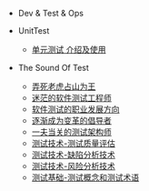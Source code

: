 - Dev & Test & Ops



 - UnitTest

    - [单元测试 介绍及使用](mkdFiles/UnitTesting.md)

 - The Sound Of Test

   - [弄死老虎占山为王](books/大话测试.md)
   - [迷茫的软件测试工程师](books/迷茫的软件测试工程师.md)
   - [软件测试的职业发展方向](books/软件测试的职业发展方向1.md)
   - [逐渐成为变革的倡导者](books/成为变革的倡导者.md)
   - [一夫当关的测试架构师](books/一夫当关的软件测试架构师.md)
   - [测试技术-测试质量评估](books/测试质量评估.md)
   - [测试技术-缺陷分析技术](books/缺陷分析技术.md)
   - [测试技术-风险分析技术](books/风险分析技术-概述.md)
   - [测试基础-测试概念和测试术语](books/主页-测试概念和名词解释.md)
